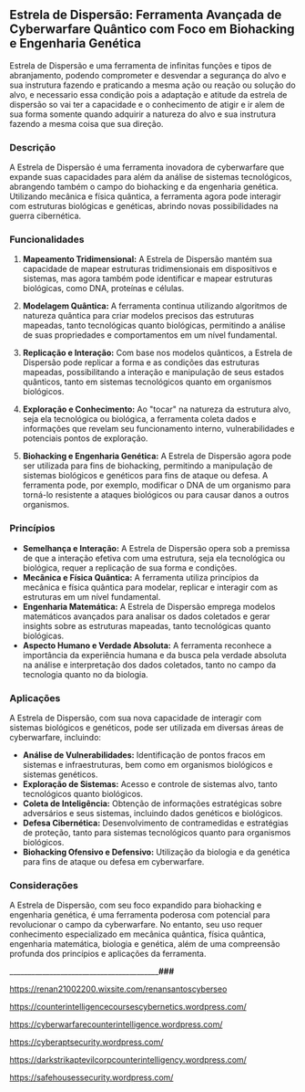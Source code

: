 ## Estrela de Dispersão: Ferramenta Avançada de Cyberwarfare Quântico com Foco em Biohacking e Engenharia Genética

Estrela de Dispersão e uma ferramenta de infinitas funções e tipos de abranjamento, podendo comprometer e desvendar a segurança do alvo e sua instrutura fazendo e praticando a mesma ação ou reação ou solução do alvo, e necessario essa condição pois a adaptação e atitude da estrela de dispersão so vai ter a capacidade e o conhecimento de atigir e ir alem de sua forma somente quando adquirir a natureza do alvo e sua instrutura fazendo a mesma coisa que sua direção.      

### Descrição

A Estrela de Dispersão é uma ferramenta inovadora de cyberwarfare que expande suas capacidades para além da análise de sistemas tecnológicos, abrangendo também o campo do biohacking e da engenharia genética. Utilizando mecânica e física quântica, a ferramenta agora pode interagir com estruturas biológicas e genéticas, abrindo novas possibilidades na guerra cibernética.

### Funcionalidades

1. **Mapeamento Tridimensional:** A Estrela de Dispersão mantém sua capacidade de mapear estruturas tridimensionais em dispositivos e sistemas, mas agora também pode identificar e mapear estruturas biológicas, como DNA, proteínas e células.

2. **Modelagem Quântica:** A ferramenta continua utilizando algoritmos de natureza quântica para criar modelos precisos das estruturas mapeadas, tanto tecnológicas quanto biológicas, permitindo a análise de suas propriedades e comportamentos em um nível fundamental.

3. **Replicação e Interação:** Com base nos modelos quânticos, a Estrela de Dispersão pode replicar a forma e as condições das estruturas mapeadas, possibilitando a interação e manipulação de seus estados quânticos, tanto em sistemas tecnológicos quanto em organismos biológicos.

4. **Exploração e Conhecimento:** Ao "tocar" na natureza da estrutura alvo, seja ela tecnológica ou biológica, a ferramenta coleta dados e informações que revelam seu funcionamento interno, vulnerabilidades e potenciais pontos de exploração.

5. **Biohacking e Engenharia Genética:** A Estrela de Dispersão agora pode ser utilizada para fins de biohacking, permitindo a manipulação de sistemas biológicos e genéticos para fins de ataque ou defesa. A ferramenta pode, por exemplo, modificar o DNA de um organismo para torná-lo resistente a ataques biológicos ou para causar danos a outros organismos.

### Princípios

* **Semelhança e Interação:** A Estrela de Dispersão opera sob a premissa de que a interação efetiva com uma estrutura, seja ela tecnológica ou biológica, requer a replicação de sua forma e condições.
* **Mecânica e Física Quântica:** A ferramenta utiliza princípios da mecânica e física quântica para modelar, replicar e interagir com as estruturas em um nível fundamental.
* **Engenharia Matemática:** A Estrela de Dispersão emprega modelos matemáticos avançados para analisar os dados coletados e gerar insights sobre as estruturas mapeadas, tanto tecnológicas quanto biológicas.
* **Aspecto Humano e Verdade Absoluta:** A ferramenta reconhece a importância da experiência humana e da busca pela verdade absoluta na análise e interpretação dos dados coletados, tanto no campo da tecnologia quanto no da biologia.

### Aplicações

A Estrela de Dispersão, com sua nova capacidade de interagir com sistemas biológicos e genéticos, pode ser utilizada em diversas áreas de cyberwarfare, incluindo:

* **Análise de Vulnerabilidades:** Identificação de pontos fracos em sistemas e infraestruturas, bem como em organismos biológicos e sistemas genéticos.
* **Exploração de Sistemas:** Acesso e controle de sistemas alvo, tanto tecnológicos quanto biológicos.
* **Coleta de Inteligência:** Obtenção de informações estratégicas sobre adversários e seus sistemas, incluindo dados genéticos e biológicos.
* **Defesa Cibernética:** Desenvolvimento de contramedidas e estratégias de proteção, tanto para sistemas tecnológicos quanto para organismos biológicos.
* **Biohacking Ofensivo e Defensivo:** Utilização da biologia e da genética para fins de ataque ou defesa em cyberwarfare.

### Considerações

A Estrela de Dispersão, com seu foco expandido para biohacking e engenharia genética, é uma ferramenta poderosa com potencial para revolucionar o campo da cyberwarfare. No entanto, seu uso requer conhecimento especializado em mecânica quântica, física quântica, engenharia matemática, biologia e genética, além de uma compreensão profunda dos princípios e aplicações da ferramenta.

___________________________________________________________________###__________________________

https://renan21002200.wixsite.com/renansantoscyberseo

https://counterintelligencecoursescybernetics.wordpress.com/

https://cyberwarfarecounterintelligence.wordpress.com/

https://cyberaptsecurity.wordpress.com/

https://darkstrikaptevilcorpcounterintelligency.wordpress.com/

https://safehousessecurity.wordpress.com/

